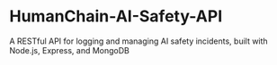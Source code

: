 # HumanChain-AI-Safety-API
A RESTful API for logging and managing AI safety incidents, built with Node.js, Express, and MongoDB
